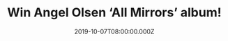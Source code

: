 ---
campaign-uuid: "c-857a8119-a29b-480b-89ac-80904e264ce1"
type: "Competition"
category: "Music"
date: "2019-10-07T08:00:00.000Z"
end-date: "2019-11-07T23:59:00.000Z"
disable-form: false
is_promoted: false
has_entry_page: true
title: "Win Angel Olsen ‘All Mirrors’ album!"
competition-description: "<p>’All Mirrors’ is the brand new album from Angel Olsen\
  \ where we can see her taking an introspective deep dive towards internal destinations\
  \ and revelations. In the process of making this album, she found a new sound and\
  \ voice, a blast of fury mixed with hard won self-acceptance.</p>\n<p>Want to be\
  \ the first one hearing it? We are giving away a copy of Angel’s new album to one\
  \  lucky member to win. Click below and it could be yours.</p>\n"
hero-header: "Win Angel Olsen ‘All Mirrors’ album!"
terms-confirmation: "N/A"
banner-img: "https://assets.expresslyapp.com/asset-89906637-1c68-4459-8242-832143baa5f5.jpg"
logo-left-href: "aaa.nme.com"
logo-left-image: "https://assets.expresslyapp.com/asset-6e959645-18c8-4854-9123-ff104b979ca3.jpg"
logo-left-title: "NME AAA"
bg-image-hero: "https://assets.expresslyapp.com/asset-0dc9a987-d08e-4c01-870c-e0fb144f4565.jpg"
bg-image-first: "https://assets.expresslyapp.com/asset-e60ba83d-04d0-4c77-8e5c-05b5f2be37ab.jpg"
section1-content: "<p>The descent into darkness is a trope we find time again across\
  \ history, literature and film. But there’s also an abyss above. There’s a winding\
  \ white staircase that goes ever upward into the great unknown — each step, each\
  \ turn, requiring a greater boldness and confidence than the one before. This is\
  \ the journey on which we find Angel Olsen.</p>\n<p>In ‘All Mirrors’, we can see\
  \ her taking an introspective deep dive towards internal destinations and revelations.\
  \ In the process of making this album, she found a new sound and voice, a blast\
  \ of fury mixed with hard won self-acceptance. Olsen said. “Finding the capacity\
  \ for new love and trusting change, even when you feel like a stranger. This is\
  \ a record about facing yourself and learning to forgive what you see. It is about\
  \ losing empathy, trust, love for destructive people. It is about walking away from\
  \ the noise and realizing that you can have solitude and peace in your own thoughts,\
  \ that your thoughts alone can be just as valid, if not more.”</p>\n"
entry-title: "Win Angel Olsen ‘All Mirrors’ album!"
entry-content: "<p>Enter the draw to win Angel Olsen ‘All Mirrors’ album by completing\
  \ the form below before 23:59 on the 7th of November 2019.</p>\n"
has-winner: false
prize-description: "Angel Olsen ‘All Mirrors’ album!"
special-conditions: "Multiple entries are allowed up to one every day.\r\n\r\nThis\
  \ competition is also available on: http://club.expressly.io/competitons/angel-olsen-all-mirrors"
country-restrictions:
- "GB"
---